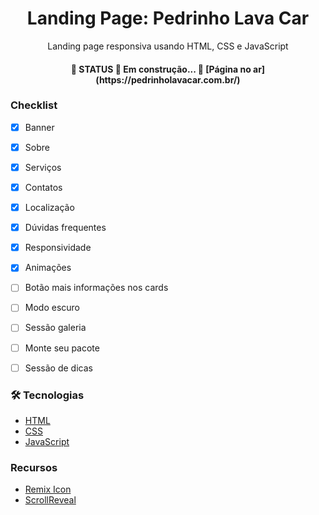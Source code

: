 <h1 align="center">Landing Page: Pedrinho Lava Car</h1>

<p align="center">Landing page responsiva usando HTML, CSS e JavaScript</p>
<h4 align="center"> 
	🚧  STATUS 🚀 Em construção...  🚧
	[Página no ar](https://pedrinholavacar.com.br/)
</h4>

### Checklist

- [x] Banner
- [x] Sobre
- [x] Serviços
- [x] Contatos
- [x] Localização
- [x] Dúvidas frequentes
- [x] Responsividade
- [x] Animações
- [ ] Botão mais informações nos cards
- [ ] Modo escuro
- [ ] Sessão galeria
- [ ] Monte seu pacote
- [ ] Sessão de dicas



### 🛠 Tecnologias

- [HTML](https://developer.mozilla.org/pt-BR/docs/Web/HTML)
- [CSS](https://developer.mozilla.org/pt-BR/docs/Web/CSS)
- [JavaScript](https://developer.mozilla.org/pt-BR/docs/Web/JavaScript)

### Recursos
- [Remix Icon](https://remixicon.com/)
- [ScrollReveal](https://scrollrevealjs.org/)




















<!-- 
- [x] Corrigir responsividade
- [x] Terminar aba de serviços
- [x] Implementar área de contatos
- [x] Implementar área de dúvidas
- [x] Implementar cabeçalho
- [ ] Escrever todas as informações que preciso para colocar na página
- [x] Fazer retoques
- [ ] Fazer um readme 
- [ ] Postar no github
- [ ] Comprar serviço de roteamento e domínio -->